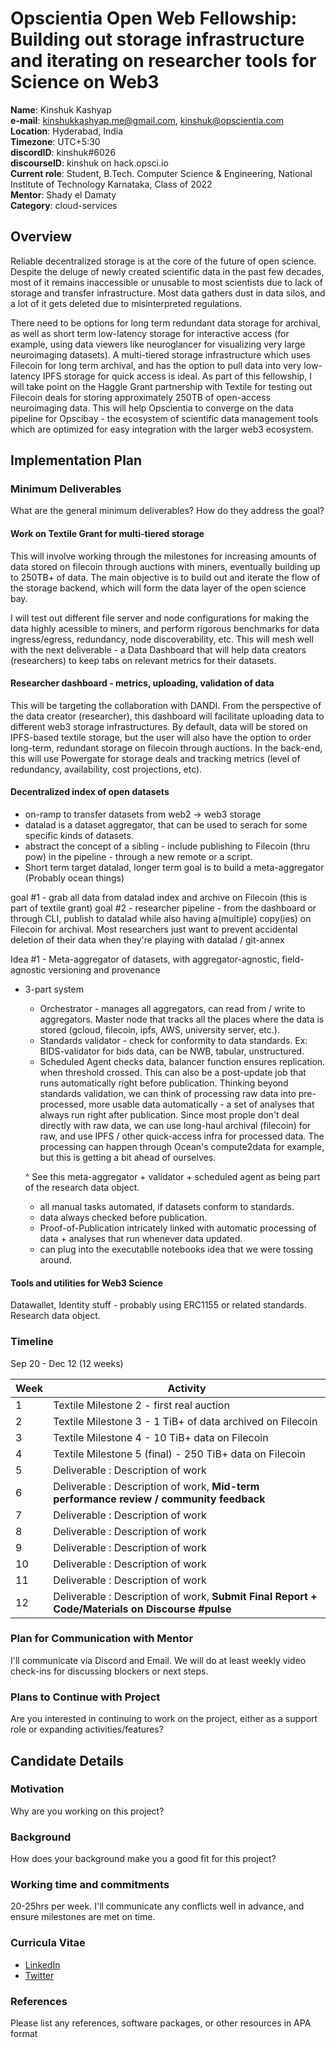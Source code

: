 # Opscientia Open Web Fellowship: Building out storage infrastructure and iterating on researcher tools for Science on Web3
  **Name**: Kinshuk Kashyap\
  **e-mail**: kinshukkashyap.me@gmail.com, kinshuk@opscientia.com\
  **Location**: Hyderabad, India\
  **Timezone**: UTC+5:30\
  **discordID**: kinshuk#6026\
  **discourseID**: kinshuk on hack.opsci.io\
  **Current role**: Student, B.Tech. Computer Science & Engineering, National Institute of Technology Karnataka, Class of 2022\
  **Mentor**: Shady el Damaty\
  **Category**: cloud-services

  ## Overview
  Reliable decentralized storage is at the core of the future of open science. Despite the deluge of newly created scientific data in the past few decades, most of it remains inaccessible or unusable to most scientists due to lack of storage and transfer infrastructure. Most data gathers dust in data silos, and a lot of it gets deleted due to misinterpreted regulations.

  There need to be options for long term redundant data storage for archival, as well as short term low-latency storage for interactive access (for example, using data viewers like neuroglancer for visualizing very large neuroimaging datasets). A multi-tiered storage infrastructure which uses Filecoin for long term archival, and has the option to pull data into very low-latency IPFS storage for quick access is ideal. As part of this fellowship, I will take point on the Haggle Grant partnership with Textile for testing out Filecoin deals for storing approximately 250TB of open-access neuroimaging data. This will help Opscientia to converge on the data pipeline for Opscibay - the ecosystem of scientific data management tools which are optimized for easy integration with the larger web3 ecosystem.



  <!-- I work on multi-tiered storage based on filecoin and IPFS, as part of the textile haggle grant. Create a dashboard for reseachers to add data to IPFS storage, with the option to also store redundantly on Filecoin -> this would include seeing level of redundancy, number of miners storing data, time left in storage deal, etc.
  Along with this, perform benchmark tests for the storage pipeline.

  Metadata parsing for datalad in the backend, + work on prototype hosted DataLad service (use datalad through an API)

  Build a suite of DeSci tools optimized for easy integration with the larger web3 ecosystem. -->

  ## Implementation Plan

  ### Minimum Deliverables
  What are the general minimum deliverables? How do they address the goal?

  #### Work on Textile Grant for multi-tiered storage
  This will involve working through the milestones for increasing amounts of data stored on filecoin through auctions with miners, eventually building up to 250TB+ of data. The main objective is to build out and iterate the flow of the storage backend, which will form the data layer of the open science bay.

  I will test out different file server and node configurations for making the data highly acessible to miners, and perform rigorous benchmarks for data ingress/egress, redundancy, node discoverability, etc. This will mesh well with the next deliverable - a Data Dashboard that will help data creators (researchers) to keep tabs on relevant metrics for their datasets.

  #### Researcher dashboard - metrics, uploading, validation of data
  This will be targeting the collaboration with DANDI. From the perspective of the data creator (researcher), this dashboard will facilitate uploading data to different web3 storage infrastructures. By default, data will be stored on IPFS-based textile storage, but the user will also have the option to order long-term, redundant storage on filecoin through auctions. In the back-end, this will use Powergate for storage deals and tracking metrics (level of redundancy, availability, cost projections, etc).


  <!-- #### Extraction of DataLad metadata for discoverability
  All datalad datasets have a shallow component (the structure and metadata) and the deep component (the actual raw data readings). The majority of storage and transfer costs are due to the raw component due to its size. (Dig Up notes from meetings :) )

  This milestone will focus on constructing a unified index of open datalad datasets from Web2. This will allow searchability by metadata content, tags, size etc. like an elasticsearch for the universe of open access datasets. There will be an option to cache such datasets locally, and publish to web3 storage (Hosted IPFS on Textile, redundant long term on Filecoin). I will focus with the list hosted at datasets.datalad.org, with the medium term vision being to construct an OpenNeuro-like index of datasets on Web3 storage.

  The long term goal is to make a decentralized index of datasets from all scientific disciplines. If we combine this with datalad's versioning capabilities and proof-of-publication and provenance tracking using tools like Ceramic/Textile, we can build a decentralized history of contributions and participation for scientific research. -->

  #### Decentralized index of open datasets

  - on-ramp to transfer datasets from web2 -> web3 storage
  - datalad is a dataset aggregator, that can be used to serach for some specific kinds of datasets.
  - abstract the concept of a sibling - include publishing to Filecoin (thru pow) in the pipeline - through a new remote or a script.
  - Short term target datalad, longer term goal is to build a meta-aggregator (Probably ocean things)

  goal #1 - grab all data from datalad index and archive on Filecoin (this is part of textile grant)
  goal #2 - researcher pipeline - from the dashboard or through CLI, publish to datalad while also having a(multiple) copy(ies) on Filecoin for archival. Most researchers just want to prevent accidental deletion of their data when they're playing with datalad / git-annex

  Idea #1 - Meta-aggregator of datasets, with aggregator-agnostic, field-agnostic versioning and provenance
  - 3-part system
    - Orchestrator - manages all aggregators, can read from / write to aggregators. Master node that tracks all the places where the data is stored (gcloud, filecoin, ipfs, AWS, university server, etc.).
    - Standards validator - check for conformity to data standards. Ex: BIDS-validator for bids data, can be NWB, tabular, unstructured.
    - Scheduled Agent checks data, balancer function ensures replication. when threshold crossed. This can also be a post-update job that runs automatically right before publication. Thinking beyond standards validation, we can think of processing raw data into pre-processed, more usable data automatically - a set of analyses that always run right after publication. Since most prople don't deal directly with raw data, we can use long-haul archival (filecoin) for raw, and use IPFS / other quick-access infra for processed data. The processing can happen through Ocean's compute2data for example, but this is getting a bit ahead of ourselves.

    ^ See this meta-aggregator + validator + scheduled agent as being part of the research data object.
    - all manual tasks automated, if datasets conform to standards.
    - data always checked before publication.
    - Proof-of-Publication intricately linked with automatic processing of data + analyses that run whenever data updated.
    - can plug into the executablle notebooks idea that we were tossing around.

  #### Tools and utilities for Web3 Science
  Datawallet, Identity stuff - probably using ERC1155 or related standards. Research data object.

  ### Timeline
  Sep 20 - Dec 12 (12 weeks)

| Week      | Activity |
| ----------- | ----------- |
| 1      | Textile Milestone 2 - first real auction      |
| 2      | Textile Milestone 3 - 1 TiB+ of data archived on Filecoin      |
| 3      | Textile Milestone 4 - 10 TiB+ data on Filecoin      |
| 4      | Textile Milestone 5 (final) - 250 TiB+ data on Filecoin       |
| 5      | Deliverable : Description of work       |
| 6      | Deliverable : Description of work, **Mid-term performance review / community feedback**       |
| 7      | Deliverable : Description of work       |
| 8      | Deliverable : Description of work       |
| 9      | Deliverable : Description of work       |
| 10      | Deliverable : Description of work       |
| 11      | Deliverable : Description of work       |
| 12      | Deliverable : Description of work,   **Submit Final Report + Code/Materials on Discourse #pulse**    |

### Plan for Communication with Mentor
I'll communicate via Discord and Email. We will do at least weekly video check-ins for discussing blockers or next steps.

### Plans to Continue with Project
Are you interested in continuing to work on the project, either as a support role or expanding activities/features?

## Candidate Details

### Motivation
Why are you working on this project?

### Background
How does your background make you a good fit for this project?

### Working time and commitments
20-25hrs per week. I'll communicate any conflicts well in advance, and ensure milestones are met on time.

### Curricula Vitae
- [LinkedIn](linkedin.com/in/kinshuk-kashyap)
- [Twitter](twitter.com/kashyap_kinshuk)

### References
Please list any references, software packages, or other resources in APA format

